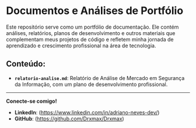 
# Documentos e Análises de Portfólio

Este repositório serve como um portfólio de documentação. Ele contém análises, relatórios, planos de desenvolvimento e outros materiais que complementam meus projetos de código e refletem minha jornada de aprendizado e crescimento profissional na área de tecnologia.

## Conteúdo:

-   **`relatorio-analise.md`**: Relatório de Análise de Mercado em Segurança da Informação, com um plano de desenvolvimento profissional.

---

**Conecte-se comigo!**

* **LinkedIn**: (https://www.linkedin.com/in/adriano-neves-dev/)
* **GitHub**: (https://github.com/Drxmax/Drxmax)
